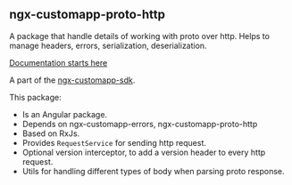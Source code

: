 ## ngx-customapp-proto-http

A package that handle details of working with proto over http. Helps to manage headers, errors, serialization,
deserialization.

[Documentation starts here](https://custom-app.github.io/ngx-customapp-sdk/modules/ngx_customapp_proto_http.html)

A part of the [ngx-customapp-sdk](https://custom-app.github.io/ngx-customapp-sdk/).

This package:

- Is an Angular package.
- Depends on ngx-customapp-errors, ngx-customapp-proto-http
- Based on RxJs.
- Provides `RequestService` for sending http request.
- Optional version interceptor, to add a version header to every http request.
- Utils for handling different types of body when parsing proto response.
